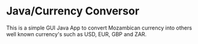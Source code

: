 # Java/Currency Conversor
This is a simple GUI Java App to convert Mozambican currency into others well known currency's such as USD, EUR, GBP and ZAR.
